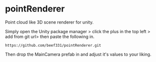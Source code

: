 # pointRenderer
Point cloud like 3D scene renderer for unity.

Simply open the Unity package manager > click the plus in the top left > add from git url> then paste the following in. 
```
https://github.com/beef331/pointRenderer.git
```
Then drop the MainCamera prefab in and adjust it's values to your liking.
